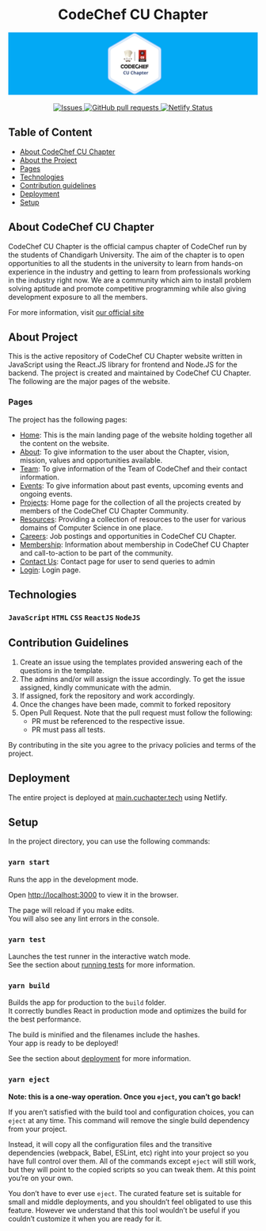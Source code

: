 <p align="center">
<h1 align="center"> CodeChef CU Chapter </h1>
</p>

![CodeChef CU Chapter](./public/Banner.png)
<p align="center">
<a href="https://github.com/cu-coders/cucoders/issues">
   <img alt="Issues" src="https://img.shields.io/github/issues/cu-coders/cucoders?color=0088ff" />
</a>

<a href="https://github.com/cu-coders/cucoders/pulls">
   <img alt="GitHub pull requests" src="https://img.shields.io/github/issues-pr/cu-coders/cucoders?color=35F51D" />
</a>

<a href="https://app.netlify.com/sites/ank1traj/deploys">
   <img src="https://api.netlify.com/api/v1/badges/d589be5b-5681-4b58-8ac9-b4db4ef6ac8e/deploy-status" alt="Netlify Status">
</a>

</p>

## Table of Content
* [About CodeChef CU Chapter](#About)
* [About the Project](#AboutProject)
* [Pages](#Pages)
* [Technologies](#Technologies)
* [Contribution guidelines](#Contribution)
* [Deployment](#Deployment)
* [Setup](#Setup)

## About CodeChef CU Chapter<a name="About"></a>
CodeChef CU Chapter is the official campus chapter of CodeChef run by the students of Chandigarh University. The aim of the chapter is to open opportunities to all the students in the university to learn from hands-on experience in the industry and getting to learn from professionals working in the industry right now. We are a community which aim to install problem solving aptitude and promote competitive programming while also giving development exposure to all the members.

For more information, visit [our official site](https://main.cuchapter.tech)

## About Project<a name="AboutProject"></a>
This is the active repository of CodeChef CU Chapter website written in JavaScript using the React.JS library for frontend and Node.JS for the backend. The project is created and maintained by CodeChef CU Chapter. The following are the major pages of the website.

### Pages<a name="Pages"></a>
The project has the following pages:
* [Home](https://main.cuchapter.tech): This is the main landing page of the website holding together all the content on the website.
* [About](https://main.cuchapter.tech/About): To give information to the user about the Chapter, vision, mission, values and opportunities available.
* [Team](https://main.cuchapter.tech/Team): To give information of the Team of CodeChef and their contact information.
* [Events](https://main.cuchapter.tech/Events): To give information about past events, upcoming events and ongoing events.
* [Projects](https://main.cuchapter.tech/Projects): Home page for the collection of all the projects created by members of the CodeChef CU Chapter Community.
* [Resources](https://main.cuchapter.tech/Resources): Providing a collection of resources to the user for various domains of Computer Science in one place.
* [Careers](https://main.cuchapter.tech/Careers): Job postings and opportunities in CodeChef CU Chapter.
* [Membership](https://main.cuchapter.tech/Member): Information about membership in CodeChef CU Chapter and call-to-action to be part of the community.
* [Contact Us](https://main.cuchapter.tech/Contact): Contact page for user to send queries to admin
* [Login](https://main.cuchapter.tech/login): Login page.

## Technologies
### `JavaScript` `HTML` `CSS` `ReactJS` `NodeJS`


## Contribution Guidelines<a name="Contribution"></a>
1. Create an issue using the templates provided answering each of the questions in the template.
2. The admins and/or will assign the issue accordingly. To get the issue assigned, kindly communicate with the admin.
3. If assigned, fork the repository and work accordingly.
4. Once the changes have been made, commit to forked repository
5. Open Pull Request. Note that the pull request must follow the following:
    * PR must be referenced to the respective issue.
    * PR must pass all tests.

By contributing in the site you agree to the privacy policies and terms of the project.

## Deployment<a name="Deployment"></a>
The entire project is deployed at [main.cuchapter.tech](https://main.cuchapter.tech) using Netlify.

## Setup<a name="Setup"></a>
In the project directory, you can use the following commands:

### `yarn start`
Runs the app in the development mode.<br />

Open [http://localhost:3000](http://localhost:3000) to view it in the browser.

The page will reload if you make edits.<br />
You will also see any lint errors in the console.

### `yarn test`

Launches the test runner in the interactive watch mode.<br />
See the section about [running tests](https://facebook.github.io/create-react-app/docs/running-tests) for more information.

### `yarn build`

Builds the app for production to the `build` folder.<br />
It correctly bundles React in production mode and optimizes the build for the best performance.

The build is minified and the filenames include the hashes.<br />
Your app is ready to be deployed!

See the section about [deployment](https://facebook.github.io/create-react-app/docs/deployment) for more information.

### `yarn eject`

**Note: this is a one-way operation. Once you `eject`, you can’t go back!**

If you aren’t satisfied with the build tool and configuration choices, you can `eject` at any time. This command will remove the single build dependency from your project.

Instead, it will copy all the configuration files and the transitive dependencies (webpack, Babel, ESLint, etc) right into your project so you have full control over them. All of the commands except `eject` will still work, but they will point to the copied scripts so you can tweak them. At this point you’re on your own.

You don’t have to ever use `eject`. The curated feature set is suitable for small and middle deployments, and you shouldn’t feel obligated to use this feature. However we understand that this tool wouldn’t be useful if you couldn’t customize it when you are ready for it.

